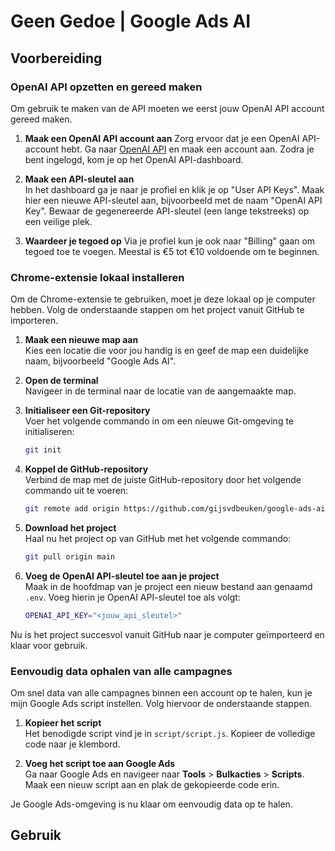 # Geen Gedoe | Google Ads AI

## Voorbereiding

### OpenAI API opzetten en gereed maken

Om gebruik te maken van de API moeten we eerst jouw OpenAI API account gereed maken.

1. **Maak een OpenAI API account aan**
   Zorg ervoor dat je een OpenAI API-account hebt. Ga naar [OpenAI API](https://openai.com/index/openai-api/) en maak een account aan. Zodra je bent ingelogd, kom je op het OpenAI API-dashboard.

2. **Maak een API-sleutel aan**  
   In het dashboard ga je naar je profiel en klik je op "User API Keys". Maak hier een nieuwe API-sleutel aan, bijvoorbeeld met de naam "OpenAI API Key". Bewaar de gegenereerde API-sleutel (een lange tekstreeks) op een veilige plek.

3. **Waardeer je tegoed op**
   Via je profiel kun je ook naar "Billing" gaan om tegoed toe te voegen. Meestal is €5 tot €10 voldoende om te beginnen.

### Chrome-extensie lokaal installeren

Om de Chrome-extensie te gebruiken, moet je deze lokaal op je computer hebben. Volg de onderstaande stappen om het project vanuit GitHub te importeren.

1. **Maak een nieuwe map aan**  
   Kies een locatie die voor jou handig is en geef de map een duidelijke naam, bijvoorbeeld "Google Ads AI".

2. **Open de terminal**  
   Navigeer in de terminal naar de locatie van de aangemaakte map.

3. **Initialiseer een Git-repository**  
   Voer het volgende commando in om een nieuwe Git-omgeving te initialiseren:

   ```bash
   git init
   ```

4. **Koppel de GitHub-repository**  
   Verbind de map met de juiste GitHub-repository door het volgende commando uit te voeren:

   ```bash
   git remote add origin https://github.com/gijsvdbeuken/google-ads-ai.git
   ```

5. **Download het project**  
   Haal nu het project op van GitHub met het volgende commando:

   ```bash
   git pull origin main
   ```

6. **Voeg de OpenAI API-sleutel toe aan je project**  
   Maak in de hoofdmap van je project een nieuw bestand aan genaamd `.env`. Voeg hierin je OpenAI API-sleutel toe als volgt:

   ```bash
   OPENAI_API_KEY="<jouw_api_sleutel>"
   ```

Nu is het project succesvol vanuit GitHub naar je computer geïmporteerd en klaar voor gebruik.

### Eenvoudig data ophalen van alle campagnes

Om snel data van alle campagnes binnen een account op te halen, kun je mijn Google Ads script instellen. Volg hiervoor de onderstaande stappen.

1. **Kopieer het script**  
   Het benodigde script vind je in `script/script.js`. Kopieer de volledige code naar je klembord.

2. **Voeg het script toe aan Google Ads**  
   Ga naar Google Ads en navigeer naar **Tools** > **Bulkacties** > **Scripts**. Maak een nieuw script aan en plak de gekopieerde code erin.

Je Google Ads-omgeving is nu klaar om eenvoudig data op te halen.

## Gebruik
